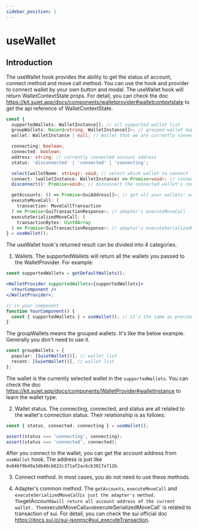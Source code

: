 ```yaml
---
sidebar_position: 1
---
```


# useWallet

## Introduction

The useWallet hook provides the ability to get the status of account, connect method and move call method.
You can use the hook and provider to connect wallet by your own button and modal.
The useWallet hook will return WalletContextState props.
For detail, you can check the doc https://kit.suiet.app/docs/components/walletprovider#walletcontextstate to get the api reference of WalletContextState.

```ts
const {
  supportedWallets: WalletInstance[]; // all supported wallet list
  groupWallets: Record<string, WalletInstance[]>; // grouped wallet map, now include recent and popular group
  wallet: WalletInstance | null; // Wallet that we are currently connected to

  connecting: boolean;
  connected: boolean;
  address: string; // currently coonected account address
  status: 'disconnected' | 'connected' | 'connecting';

  select(walletName: string): void; // select which wallet to connect
  connect: (walletInstance: WalletInstance) => Promise<void>; // connect to the wallet which you passed in
  disconnect(): Promise<void>; // disconnect the connected wallet's connection

  getAccounts: () => Promise<SuiAddress[]>; // get all your wallets' accounts
  executeMoveCall: (
    transaction: MoveCallTransaction
  ) => Promise<SuiTransactionResponse>; // adapter's executeMoveCall
  executeSerializedMoveCall: (
    transactionBytes: Uint8Array
  ) => Promise<SuiTransactionResponse>; // adapter's executeSerializedMoveCall
} = useWallet();
```

The useWallet hook's returned result can be divided into 4 categories.

1. Wallets. The supportedWallets will return all the wallets you passed to the WalletProvider. For example:

```jsx
const supportedWallets = getDefaultWallets();

<WalletProvider supportedWallets={supportedWallets}>
  <YourComponent />
</WalletProvider>;

// in your component
function YourComponent() {
  const { supportedWallets } = useWallet(); // it's the same as previous supportedWallets
}
```

The groupWallets means the grouped wallets. It's like the below example. Generally you don't need to use it.

```ts
const groupWallets = {
  popular: [SuietWallet()], // wallet list
  recent: [SuietWallet()], // wallet list
};
```

The wallet is the currently selected wallet in the `supportedWallets`.
You can check the doc https://kit.suiet.app/docs/components/WalletProvider#walletinstance to learn the wallet type.

2. Wallet status. The connecting, connected, and status are all related to the wallet's connection status. Their relationship is as follows:

```js
const { status, connected, connecting } = useWallet();

assert(status === 'connecting', connecting);
assert(status === 'connected', connected);
```

After you connect to the wallet, you can get the account address from `useWallet` hook. The address is just like `0x84bf9b49a3db40cb022c371af2ac6cb3017a712b`.

3. Connect method. In most cases, you do not need to use these methods.

4. Adapter's common method. The `getAccounts`, `executeMoveCall` and `executeSerializedMoveCal`l` is just the adapter's method.
   The `getAccounts` will return all account address of the current wallet. The `executeMoveCall` and `executeSerializedMoveCall` is related to transaction of sui.
   For detail, you can check the sui official doc https://docs.sui.io/sui-jsonrpc#sui_executeTransaction.
